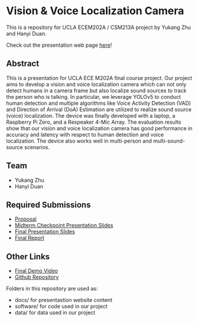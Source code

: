 # Vision & Voice Localization Camera

This is a repository for UCLA ECEM202A / CSM213A project by Yukang Zhu and Hanyi Duan.

Check out the presentation web page [here](https://yukangzhuu.github.io/vision-voice-localization-camera/)!

## Abstract

This is a presentation for UCLA ECE M202A final course project. Our project aims to develop a vision and voice localization camera which can not only detect humans in a camera frame but also localize sound sources to track the person who is talking. In particular, we leverage YOLOv5 to conduct human detection and multiple algorithms like Voice Activity Detection (VAD) and Direction of Arrival (DoA) Estimation are utilized to realize sound source (voice) localization. The device was finally developed with a laptop, a Raspberry Pi Zero, and a Respeaker 4-Mic Array. The evaluation results show that our vision and voice localization camera has good performance in accuracy and latency with respect to human detection and voice localization. The device also works well in multi-person and multi-sound-source scenarios.

## Team

* Yukang Zhu 
* Hanyi Duan

## Required Submissions

* [Proposal](docs/required_submissions/proposal.md)
* [Midterm Checkpoint Presentation Slides](https://docs.google.com/presentation/d/1WhPNio2JmzOJIWCwAPVxncb2pV9Yoq5bz2z9mT50DZg/edit?usp=sharing)
* [Final Presentation Slides](https://docs.google.com/presentation/d/1RKPuauXq2WHstac2NXcDObfHhL_HTxChkY55MqqV0LE/edit?usp=sharing)
* [Final Report](docs/required_submissions/report.md)

## Other Links

* [Final Demo Video](https://www.youtube.com/watch?v=_rtZ4ykac9A)
* [Github Repository](https://github.com/yukangZhuu/vision-voice-localization-camera)


Folders in this repository are used as:
* docs/ for presentastion website content
* software/ for code used in our project
* data/ for data used in our project

